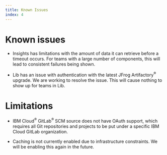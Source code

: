 ```yaml
---
title: Known Issues
index: 4
---
```


# Known issues

- Insights has limitations with the amount of data it can retrieve before a timeout occurs. For teams with a large number of components, this will lead to consistent failures being shown.

- Lib has an issue with authentication with the latest JFrog Artifactory<sup>®</sup> upgrade. We are working to resolve the issue. This will cause nothing to show up for teams in Lib.

# Limitations

- IBM Cloud<sup>®</sup> GitLab<sup>®</sup> SCM source does not have OAuth support, which requires all Git repositories and projects to be put under a specific IBM Cloud GitLab organization.

- Caching is not currently enabled due to infrastructure constraints. We will be enabling this again in the future.
